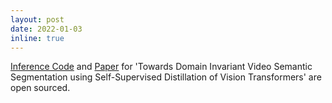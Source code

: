 ```yaml
---
layout: post
date: 2022-01-03
inline: true
---
```


[Inference Code]() and [Paper]() for 'Towards Domain Invariant Video Semantic Segmentation using Self-Supervised Distillation of Vision Transformers' are open sourced.